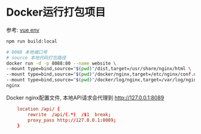 # Docker运行打包项目

参考: [vue env](https://cli.vuejs.org/zh/guide/mode-and-env.html)

```sh
npm run build:local

# 8088 本地端口号
# source 本地代码打包路径
docker run -d -p 8088:80 --name website \
--mount type=bind,source="$(pwd)"/dist,target=/usr/share/nginx/html \
--mount type=bind,source="$(pwd)"/docker/nginx,target=/etc/nginx/conf.d \
--mount type=bind,source="$(pwd)"/docker/log/nginx,target=/var/log/nginx \
nginx
```

Docker nginx配置文件, 本地API请求会代理到 http://127.0.0.1:8089

```conf
    location /api/ {
        rewrite  /api/(.*)  /$1  break;
        proxy_pass http://127.0.0.1:8089;
    }
```

